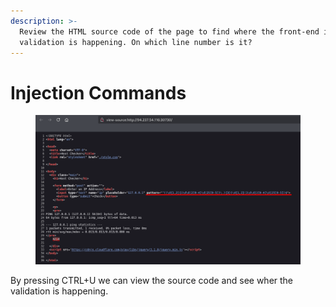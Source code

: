```yaml
---
description: >-
  Review the HTML source code of the page to find where the front-end input
  validation is happening. On which line number is it?
---
```


# Injection Commands

<figure><img src="../../../.gitbook/assets/image (3) (1).png" alt=""><figcaption></figcaption></figure>

By pressing CTRL+U we can view the source code and see wher the validation is happening.
